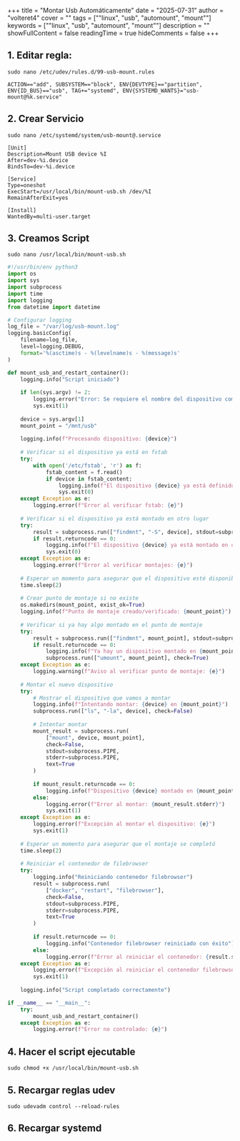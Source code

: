 +++
title = "Montar Usb Automáticamente"
date = "2025-07-31"
author = "volteret4"
cover = ""
tags = [""linux", "usb", "automount", "mount""]
keywords = [""linux", "usb", "automount", "mount""]
description = ""
showFullContent = false
readingTime = true
hideComments = false
+++


## 1. Editar regla:

`sudo nano /etc/udev/rules.d/99-usb-mount.rules`

`ACTION=="add", SUBSYSTEM=="block", ENV{DEVTYPE}=="partition", ENV{ID_BUS}=="usb", TAG+="systemd", ENV{SYSTEMD_WANTS}="usb-mount@%k.service"`


## 2. Crear Servicio

`sudo nano /etc/systemd/system/usb-mount@.service`

```sytemd
[Unit]
Description=Mount USB device %I
After=dev-%i.device
BindsTo=dev-%i.device

[Service]
Type=oneshot
ExecStart=/usr/local/bin/mount-usb.sh /dev/%I
RemainAfterExit=yes

[Install]
WantedBy=multi-user.target
```

## 3. Creamos Script 

`sudo nano /usr/local/bin/mount-usb.sh`

```python
#!/usr/bin/env python3
import os
import sys
import subprocess
import time
import logging
from datetime import datetime

# Configurar logging
log_file = "/var/log/usb-mount.log"
logging.basicConfig(
    filename=log_file,
    level=logging.DEBUG,
    format='%(asctime)s - %(levelname)s - %(message)s'
)

def mount_usb_and_restart_container():
    logging.info("Script iniciado")
    
    if len(sys.argv) != 2:
        logging.error("Error: Se requiere el nombre del dispositivo como argumento")
        sys.exit(1)
    
    device = sys.argv[1]
    mount_point = "/mnt/usb"
    
    logging.info(f"Procesando dispositivo: {device}")
    
    # Verificar si el dispositivo ya está en fstab
    try:
        with open('/etc/fstab', 'r') as f:
            fstab_content = f.read()
            if device in fstab_content:
                logging.info(f"El dispositivo {device} ya está definido en fstab. Ignorando.")
                sys.exit(0)
    except Exception as e:
        logging.error(f"Error al verificar fstab: {e}")
    
    # Verificar si el dispositivo ya está montado en otro lugar
    try:
        result = subprocess.run(["findmnt", "-S", device], stdout=subprocess.PIPE, text=True)
        if result.returncode == 0:
            logging.info(f"El dispositivo {device} ya está montado en otro lugar. Ignorando.")
            sys.exit(0)
    except Exception as e:
        logging.error(f"Error al verificar montajes: {e}")
    
    # Esperar un momento para asegurar que el dispositivo esté disponible
    time.sleep(2)
    
    # Crear punto de montaje si no existe
    os.makedirs(mount_point, exist_ok=True)
    logging.info(f"Punto de montaje creado/verificado: {mount_point}")
    
    # Verificar si ya hay algo montado en el punto de montaje
    try:
        result = subprocess.run(["findmnt", mount_point], stdout=subprocess.PIPE, stderr=subprocess.PIPE, text=True)
        if result.returncode == 0:
            logging.info(f"Ya hay un dispositivo montado en {mount_point}. Desmontando...")
            subprocess.run(["umount", mount_point], check=True)
    except Exception as e:
        logging.warning(f"Aviso al verificar punto de montaje: {e}")
    
    # Montar el nuevo dispositivo
    try:
        # Mostrar el dispositivo que vamos a montar
        logging.info(f"Intentando montar: {device} en {mount_point}")
        subprocess.run(["ls", "-la", device], check=False)
        
        # Intentar montar
        mount_result = subprocess.run(
            ["mount", device, mount_point], 
            check=False,
            stdout=subprocess.PIPE,
            stderr=subprocess.PIPE,
            text=True
        )
        
        if mount_result.returncode == 0:
            logging.info(f"Dispositivo {device} montado en {mount_point}")
        else:
            logging.error(f"Error al montar: {mount_result.stderr}")
            sys.exit(1)
    except Exception as e:
        logging.error(f"Excepción al montar el dispositivo: {e}")
        sys.exit(1)
    
    # Esperar un momento para asegurar que el montaje se completó
    time.sleep(2)
    
    # Reiniciar el contenedor de filebrowser
    try:
        logging.info("Reiniciando contenedor filebrowser")
        result = subprocess.run(
            ["docker", "restart", "filebrowser"], 
            check=False,
            stdout=subprocess.PIPE,
            stderr=subprocess.PIPE,
            text=True
        )
        
        if result.returncode == 0:
            logging.info("Contenedor filebrowser reiniciado con éxito")
        else:
            logging.error(f"Error al reiniciar el contenedor: {result.stderr}")
    except Exception as e:
        logging.error(f"Excepción al reiniciar el contenedor filebrowser: {e}")
        sys.exit(1)
    
    logging.info("Script completado correctamente")

if __name__ == "__main__":
    try:
        mount_usb_and_restart_container()
    except Exception as e:
        logging.error(f"Error no controlado: {e}")
```

## 4. Hacer el script ejecutable
`sudo chmod +x /usr/local/bin/mount-usb.sh`

## 5. Recargar reglas udev
`sudo udevadm control --reload-rules`

## 6. Recargar systemd
